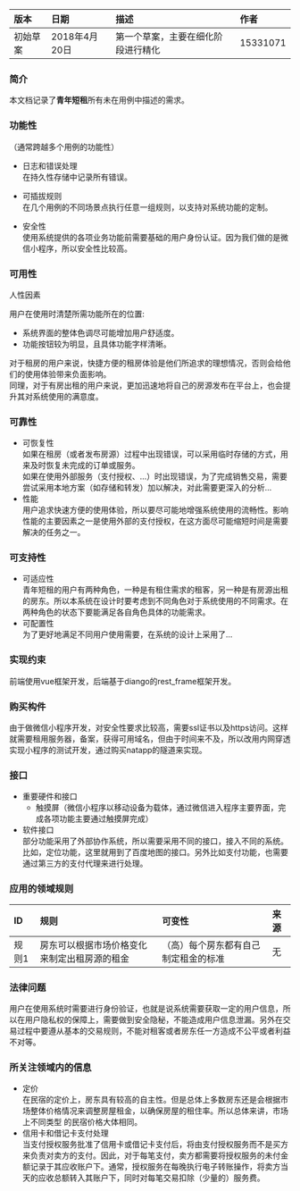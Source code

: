    |版本  | 日期  |  描述  | 作者 |
   |:-----  |:-----  |:-----  |:-----
   |初始草案 | 2018年4月20日 | 第一个草案，主要在细化阶段进行精化  | 15331071 
   
### 简介    
本文档记录了**青年短租**所有未在用例中描述的需求。
   
### 功能性   
（通常跨越多个用例的功能性）    

- 日志和错误处理    
  在持久性存储中记录所有错误。    
     
- 可插拔规则    
  在几个用例的不同场景点执行任意一组规则，以支持对系统功能的定制。    
     
- 安全性    
  使用系统提供的各项业务功能前需要基础的用户身份认证。因为我们做的是微信小程序，所以安全性比较高。

### 可用性
人性因素    

用户在使用时清楚所需功能所在的位置:    
- 系统界面的整体色调尽可能增加用户舒适度。    
- 功能按钮较为明显，且具体功能字样清晰。    

对于租房的用户来说，快捷方便的租房体验是他们所追求的理想情况，否则会给他们的使用体验带来负面影响。    
同理，对于有房出租的用户来说，更加迅速地将自己的房源发布在平台上，也会提升其对系统使用的满意度。    

### 可靠性    
- 可恢复性    
  如果在租房（或者发布房源）过程中出现错误，可以采用临时存储的方式，用来及时恢复未完成的订单或服务。    
  如果在使用外部服务（支付授权、...）时出现错误，为了完成销售交易，需要尝试采用本地方案（如存储和转发）加以解决，对此需要更深入的分析...    
- 性能    
  用户追求快速方便的使用体验，所以要尽可能地增强系统使用的流畅性。影响性能的主要因素之一是使用外部的支付授权，在这方面尽可能缩短时间是需要解决的任务之一。    

### 可支持性    
- 可适应性    
青年短租的用户有两种角色，一种是有租住需求的租客，另一种是有房源出租的房东。所以本系统在设计时要考虑到不同角色对于系统使用的不同需求。在两种角色的状态下要能满足各自角色具体的功能需求。    
- 可配置性    
为了更好地满足不同用户使用需要，在系统的设计上采用了...    

### 实现约束    
前端使用vue框架开发，后端基于diango的rest_frame框架开发。    

### 购买构件    
由于做微信小程序开发，对安全性要求比较高，需要ssl证书以及https访问。这样就需要租用服务器，备案，获得可用域名，但由于时间来不及，所以改用内网穿透实现小程序的测试开发，通过购买natapp的隧道来实现。    

### 接口    
- 重要硬件和接口    
  - 触摸屏（微信小程序以移动设备为载体，通过微信进入程序主要界面，完成各项功能主要通过触摸屏完成）    
- 软件接口    
  部分功能采用了外部协作系统，所以需要采用不同的接口，接入不同的系统。比如，定位功能，这里就用到了百度地图的接口。另外比如支付功能，也需要通过第三方的支付代理来进行处理。    
  
### 应用的领域规则    
| ID    |  规则  |    可变性    |  来源    |    
|:----- |:----- |:------    |:-----    
| 规则1  | 房东可以根据市场价格变化来制定出租房源的租金  | （高）每个房东都有自己制定租金的标准  |  无    

### 法律问题    
用户在使用系统时需要进行身份验证，也就是说系统需要获取一定的用户信息，所以在用户隐私权的保障上，需要做到安全隐秘，不能造成用户信息泄漏。另外在交易过程中要遵从基本的交易规则，不能对租客或者房东任一方造成不公平或者利益不对等。    

### 所关注领域内的信息    
- 定价    
  在民宿的定价上，房东具有较高的自主性。但是总体上多数房东还是会根据市场整体价格情况来调整房屋租金，以确保房屋的租住率。所以总体来讲，市场上不同类型  的民宿价格大体相同。    
- 信用卡和借记卡支付处理    
  当支付授权服务批准了信用卡或借记卡支付后，将由支付授权服务而不是买方来负责对卖方的支付。因此，对于每笔支付，卖方都需要将授权服务的未付金额记录于其应收账户下。通常，授权服务在每晚执行电子转账操作，将卖方当天的应收总额转入其账户下，同时对每笔交易扣除（少量的）服务费。
  



